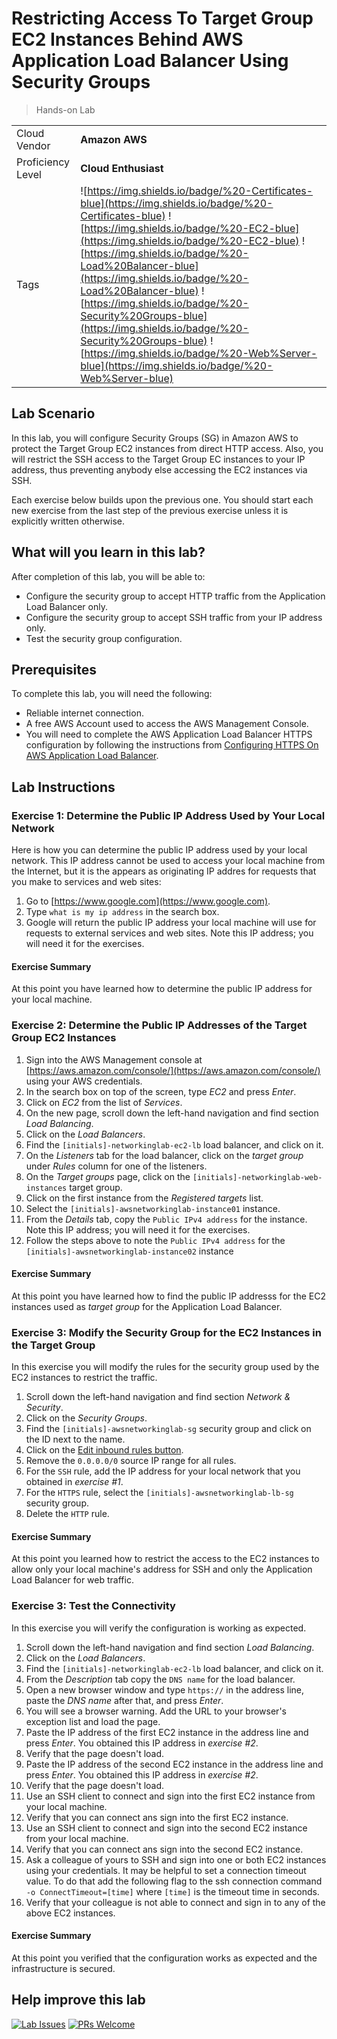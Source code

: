 # Restricting Access To Target Group EC2 Instances Behind AWS Application Load Balancer Using Security Groups

> Hands-on Lab

|                   |                       |
| :---------------- | :-------------------- |
| Cloud Vendor      | **Amazon AWS**        |
| Proficiency Level | **Cloud  Enthusiast** |
| Tags              | ![https://img.shields.io/badge/%20-Certificates-blue](https://img.shields.io/badge/%20-Certificates-blue) ![https://img.shields.io/badge/%20-EC2-blue](https://img.shields.io/badge/%20-EC2-blue) ![https://img.shields.io/badge/%20-Load%20Balancer-blue](https://img.shields.io/badge/%20-Load%20Balancer-blue) ![https://img.shields.io/badge/%20-Security%20Groups-blue](https://img.shields.io/badge/%20-Security%20Groups-blue) ![https://img.shields.io/badge/%20-Web%Server-blue](https://img.shields.io/badge/%20-Web%Server-blue) |

## Lab Scenario

In this lab, you will configure Security Groups (SG) in Amazon AWS to protect the Target Group EC2 instances from direct HTTP access. Also, you will restrict the SSH access to the Target Group EC instances to your IP address, thus preventing anybody else accessing the EC2 instances via SSH.

Each exercise below builds upon the previous one. You should start each new exercise from the last step of the previous exercise unless it is explicitly written otherwise.

## What will you learn in this lab?

After completion of this lab, you will be able to:

- Configure the security group to accept HTTP traffic from the Application Load Balancer only.
- Configure the security group to accept SSH traffic from your IP address only.
- Test the security group configuration.

## Prerequisites

To complete this lab, you will need the following:

- Reliable internet connection.
- A free AWS Account used to access the AWS Management Console.
- You will need to complete the AWS Application Load Balancer HTTPS configuration by following the instructions from [Configuring HTTPS On AWS Application Load Balancer](configuring-https-on-aws-application-load-balancer.md).

## Lab Instructions

### Exercise 1: Determine the Public IP Address Used by Your Local Network

Here is how you can determine the public IP address used by your local network. This IP address cannot be used to access your local machine from the Internet, but it is the appears as originating IP addres for requests that you make to services and web sites:

1. Go to [https://www.google.com](https://www.google.com).
2. Type `what is my ip address` in the search box.
3. Google will return the public IP address your local machine will use for requests to external services and web sites. Note this IP address; you will need it for the exercises.

#### Exercise Summary

At this point you have learned how to determine the public IP address for your local machine.

### Exercise 2: Determine the Public IP Addresses of the Target Group EC2 Instances

1. Sign into the AWS Management console at [https://aws.amazon.com/console/](https://aws.amazon.com/console/) using your AWS credentials.
2. In the search box on top of the screen, type *EC2* and press *Enter*.
3. Click on *EC2* from the list of *Services*.
4. On the new page, scroll down the left-hand navigation and find section *Load Balancing*.
5. Click on the *Load Balancers*.
6. Find the `[initials]-networkinglab-ec2-lb` load balancer, and click on it.
7. On the *Listeners* tab for the load balancer, click on the *target group* under *Rules* column for one of the listeners.
8. On the *Target groups* page, click on the `[initials]-networkinglab-web-instances` target group.
9. Click on the first instance from the *Registered targets* list.
10. Select the `[initials]-awsnetworkinglab-instance01` instance.
11. From the *Details* tab, copy the `Public IPv4 address` for the instance. Note this IP address; you will need it for the exercises.
12. Follow the steps above to note the `Public IPv4 address` for the `[initials]-awsnetworkinglab-instance02` instance

#### Exercise Summary

At this point you have learned how to find the public IP addresss for the EC2 instances used as *target group* for the Application Load Balancer.

### Exercise 3: Modify the Security Group for the EC2 Instances in the Target Group

In this exercise you will modify the rules for the security group used by the EC2 instances to restrict the traffic.

1. Scroll down the left-hand navigation and find section *Network & Security*.
2. Click on the *Security Groups*.
3. Find the `[initials]-awsnetworkinglab-sg` security group and click on the ID next to the name.
4.  Click on the [Edit inbound rules button](media/aws-edit-inbound-rules-button.png).
5.  Remove the `0.0.0.0/0` source IP range for all rules.
6.  For the `SSH` rule, add the IP address for your local network that you obtained in *exercise #1*.
7.  For the `HTTPS` rule, select the `[initials]-awsnetworkinglab-lb-sg` security group.
8.  Delete the `HTTP` rule.

#### Exercise Summary

At this point you learned how to restrict the access to the EC2 instances to allow only your local machine's address for SSH and only the Application Load Balancer for web traffic.

### Exercise 3: Test the Connectivity

In this exercise you will verify the configuration is working as expected.

1. Scroll down the left-hand navigation and find section *Load Balancing*.
2. Click on the *Load Balancers*.
3. Find the `[initials]-networkinglab-ec2-lb` load balancer, and click on it.
4. From the *Description* tab copy the `DNS name` for the load balancer.
5. Open a new browser window and type `https://` in the address line, paste the *DNS name* after that, and press *Enter*.
6. You will see a browser warning. Add the URL to your browser's exception list and load the page.
7. Paste the IP address of the first EC2 instance in the address line and press *Enter*. You obtained this IP address in *exercise #2*.
8. Verify that the page doesn't load.
9. Paste the IP address of the second EC2 instance in the address line and press *Enter*. You obtained this IP address in *exercise #2*.
10. Verify that the page doesn't load.
11. Use an SSH client to connect and sign into the first EC2 instance from your local machine.
12. Verify that you can connect ans sign into the first EC2 instance.
13. Use an SSH client to connect and sign into the second EC2 instance from your local machine.
14. Verify that you can connect ans sign into the second EC2 instance.
15. Ask a colleague of yours to SSH and sign into one or both EC2 instances using your credentials.  It may be helpful to set a connection timeout value. To do that add the following flag to the ssh connection command `-o ConnectTimeout=[time]` where `[time]` is the timeout time in seconds.
16. Verify that your colleague is not able to connect and sign in to any of the above EC2 instances.

#### Exercise Summary

At this point you verified that the configuration works as expected and the infrastructure is secured.

## Help improve this lab

[![Lab Issues](https://img.shields.io/github/issues/crimsonpinnacle/cloud-labs)](https://github.com/CrimsonPinnacle/cloud-labs/issues/new?assignees=toddysm&labels=new+lab&template=bug_template.md&title=) [![PRs Welcome](https://img.shields.io/badge/PRs-welcome-brightgreen.svg)](https://github.com/CrimsonPinnacle/cloud-labs/pulls)